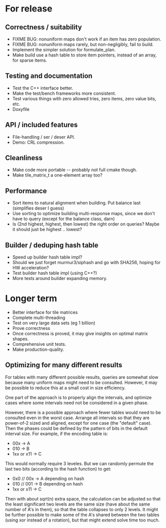 # For release

## Correctness / suitability

* FIXME BUG: nonuniform maps don't work if an item has zero population.
* FIXME BUG: nonuniform maps rarely, but non-negligibly, fail to build.
* Implement the simpler solution for formulate_plan.
* Make build use a hash table to store item pointers, instead of an array, for sparse items.

## Testing and documentation

* Test the C++ interface better.
* Make the test/bench frameworks more consistent.
* Test various things with zero allowed tries, zero items, zero value bits, etc.
* Doxyfile

## API / included features

* File-handling / ser / deser API.
* Demo: CRL compression.

## Cleanliness

* Make code more portable -- probably not full cmake though.
* Make tile_matrix_t a one-element array too?

## Performance

* Sort items to natural alignment when building.  Put balance last (simplifies deser I guess)
* Use sorting to optimize building multi-response maps, since we don't have to query (except for the balance class, darn)
* Is (2nd highest, highest, then lowest) the right order on queries?  Maybe it should just be highest .. lowest?

## Builder / deduping hash table

* Speed up builder hash table impl?
* Should we just forget murmur3/siphash and go with SHA256, hoping for HW acceleration?
* Test builder hash table impl (using C++?)
* More tests around builder expanding memory.

# Longer term

* Better interface for tile matrices
* Complete multi-threading
* Test on very large data sets (eg 1 billion)
* Prove correctness
* Once correctness is proved, it may give insights on optimal matrix shapes.
* Comprehensive unit tests.
* Make production-quality.

## Optimizing for many different results

For tables with many different possible results, queries are somewhat slow because many uniform maps might need to be consulted.  However, it may be possible to reduce this at a small cost in size efficiency.

One part of the approach is to properly align the intervals, and optimize cases where some intervals need not be considered in a given phase.

However, there is a possible approach where fewer tables would need to be consulted even in the worst case.  Arrange all intervals so that they are power-of-2 sized and aligned, except for one
case (the "default" case).  Then the phases could be defined by the pattern of bits in the default interval size.  For example, if the encoding table is:

* 00x -> A
* 010 -> B
* 1xx or x11 -> C

This would normally require 3 leveles.  But we can randomly permute the last two bits (according to the hash function) to get:

* 0x0 // 00x -> A depending on hash
* 010 // 001 -> B depending on hash
* 1xx or x11 -> C

Then with about sqrt(n) extra space, the calculation can be adjusted so that the least significant two levels are the same size (have about the same number of A's in them), so that the table collapses to only 2 levels.  It might be further possible to make some of the A's shared between the two tables (using xor instead of a rotation), but that might extend solve time too much.